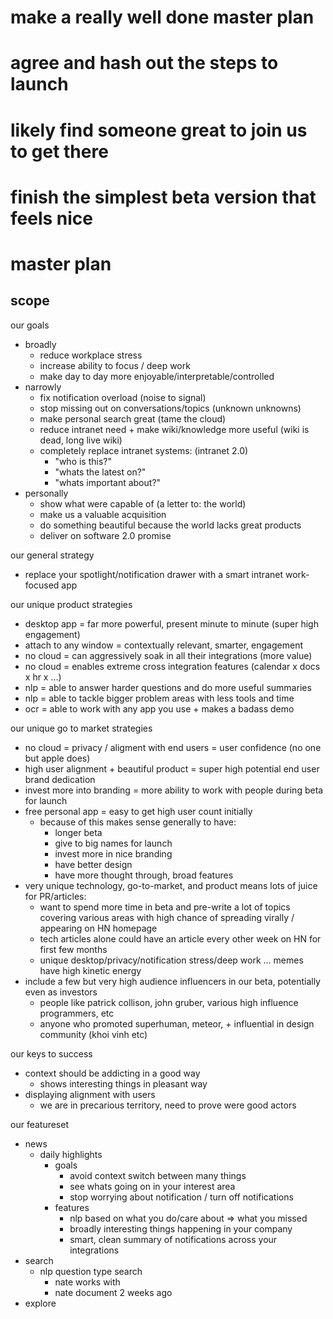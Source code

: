 # make a really well done master plan

# agree and hash out the steps to launch

# likely find someone great to join us to get there

# finish the simplest beta version that feels nice

# master plan

## scope

our goals

* broadly
  * reduce workplace stress
  * increase ability to focus / deep work
  * make day to day more enjoyable/interpretable/controlled
* narrowly
  * fix notification overload (noise to signal)
  * stop missing out on conversations/topics (unknown unknowns)
  * make personal search great (tame the cloud)
  * reduce intranet need + make wiki/knowledge more useful (wiki is dead, long live wiki)
  * completely replace intranet systems: (intranet 2.0)
    * "who is this?"
    * "whats the latest on?"
    * "whats important about?"
* personally
  * show what were capable of (a letter to: the world)
  * make us a valuable acquisition
  * do something beautiful because the world lacks great products
  * deliver on software 2.0 promise

our general strategy

* replace your spotlight/notification drawer with a smart intranet work-focused app

our unique product strategies

* desktop app = far more powerful, present minute to minute (super high engagement)
* attach to any window = contextually relevant, smarter, engagement
* no cloud = can aggressively soak in all their integrations (more value)
* no cloud = enables extreme cross integration features (calendar x docs x hr x ...)
* nlp = able to answer harder questions and do more useful summaries
* nlp = able to tackle bigger problem areas with less tools and time
* ocr = able to work with any app you use + makes a badass demo

our unique go to market strategies

* no cloud = privacy / aligment with end users = user confidence (no one but apple does)
* high user alignment + beautiful product = super high potential end user brand dedication
* invest more into branding = more ability to work with people during beta for launch
* free personal app = easy to get high user count initially
  * because of this makes sense generally to have:
    * longer beta
    * give to big names for launch
    * invest more in nice branding
    * have better design
    * have more thought through, broad features
* very unique technology, go-to-market, and product means lots of juice for PR/articles:
  * want to spend more time in beta and pre-write a lot of topics covering various areas with high chance of spreading virally / appearing on HN homepage
  * tech articles alone could have an article every other week on HN for first few months
  * unique desktop/privacy/notification stress/deep work ... memes have high kinetic energy
* include a few but very high audience influencers in our beta, potentially even as investors
  * people like patrick collison, john gruber, various high influence programmers, etc
  * anyone who promoted superhuman, meteor, + influential in design community (khoi vinh etc)

our keys to success

* context should be addicting in a good way
  * shows interesting things in pleasant way
* displaying alignment with users
  * we are in precarious territory, need to prove were good actors

our featureset

* news
  * daily highlights
    * goals
      * avoid context switch between many things
      * see whats going on in your interest area
      * stop worrying about notification / turn off notifications
    * features
      * nlp based on what you do/care about => what you missed
      * broadly interesting things happening in your company
      * smart, clean summary of notifications across your integrations
* search
  * nlp question type search
    * nate works with
    * nate document 2 weeks ago
* explore
